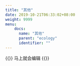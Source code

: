 ```yaml
---
title: "其他"
date: 2019-10-21T06:33:02+08:00
weight: 9999
menu:
    docs:
      name: "其他"
      parent: "ecology"
      identifier: ""
---
```



{{<adm type="tip" title="提醒" >}}
马上就会编辑
{{</adm >}}
